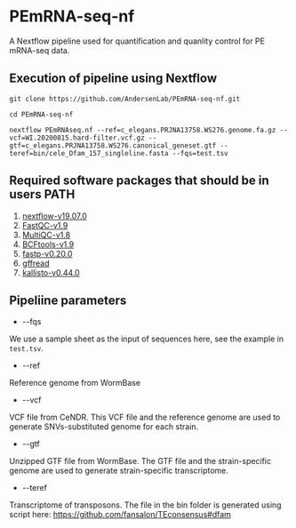 # PEmRNA-seq-nf

A Nextflow pipeline used for quantification and quanlity control for PE mRNA-seq data.

## Execution of pipeline using Nextflow
```
git clone https://github.com/AndersenLab/PEmRNA-seq-nf.git

cd PEmRNA-seq-nf

nextflow PEmRNAseq.nf --ref=c_elegans.PRJNA13758.WS276.genome.fa.gz --vcf=WI.20200815.hard-filter.vcf.gz --gtf=c_elegans.PRJNA13758.WS276.canonical_geneset.gtf --teref=bin/cele_Dfam_157_singleline.fasta --fqs=test.tsv 
```


## Required software packages that should be in users PATH

1. [nextflow-v19.07.0](https://www.nextflow.io/docs/latest/getstarted.html)
2. [FastQC-v1.9](https://github.com/s-andrews/FastQC)
3. [MultiQC-v1.8](https://github.com/ewels/MultiQC)
4. [BCFtools-v1.9](https://samtools.github.io/bcftools/bcftools.html)
5. [fastp-v0.20.0](https://github.com/OpenGene/fastp)
6. [gffread](https://github.com/gpertea/gffread)
7. [kallisto-v0.44.0](https://github.com/pachterlab/kallisto)



## Pipeliine parameters

* --fqs

We use a sample sheet as the input of sequences here, see the example in `test.tsv`.

* --ref

Reference genome from WormBase

* --vcf

VCF file from CeNDR. 
This VCF file and the reference genome are used to generate SNVs-substituted genome for each strain.

* --gtf

Unzipped GTF file from WormBase.
The GTF file and the strain-specific genome are used to generate strain-specific transcriptome.


* --teref

Transcriptome of transposons. The file in the bin folder is generated using script here: https://github.com/fansalon/TEconsensus#dfam



